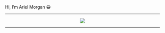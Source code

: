 Hi, I’m Ariel Morgan 😀

<hr/>

<!-- My Gif the Dragon Ball -->
<center>
  <image src="https://github.com/morgan-ariel/morgan-ariel/blob/main/dragon-ball-gif.gif" />
</center>
    
<hr/>
    
<!---
Welcome to my personal repository! :)
--->
